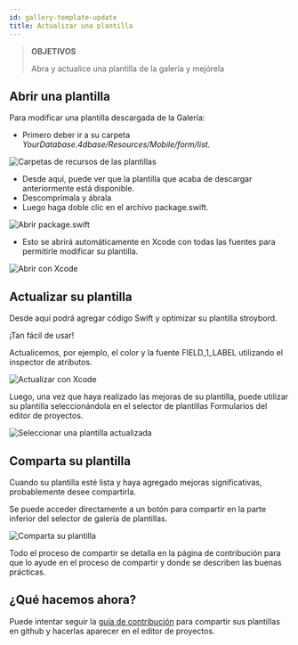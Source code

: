 ```yaml
---
id: gallery-template-update
title: Actualizar una plantilla
---
```


> **OBJETIVOS**
> 
> Abra y actualice una plantilla de la galería y mejórela

## Abrir una plantilla

Para modificar una plantilla descargada de la Galería:

* Primero deber ir a su carpeta *YourDatabase.4dbase/Resources/Mobile/form/list*.

![Carpetas de recursos de las plantillas](assets/en/gallery/template-resources-folder.png)

* Desde aquí, puede ver que la plantilla que acaba de descargar anteriormente está disponible.
* Descomprímala y ábrala
* Luego haga doble clic en el archivo package.swift.

![Abrir package.swift](assets/en/gallery/open-package-swift.png)

* Esto se abrirá automáticamente en Xcode con todas las fuentes para permitirle modificar su plantilla.

![Abrir con Xcode](assets/en/gallery/open-with-xcode.png)

## Actualizar su plantilla

Desde aquí podrá agregar código Swift y optimizar su plantilla stroybord.

¡Tan fácil de usar!

Actualicemos, por ejemplo, el color y la fuente FIELD_1_LABEL utilizando el inspector de atributos.

![Actualizar con Xcode](assets/en/gallery/update-template.png)

Luego, una vez que haya realizado las mejoras de su plantilla, puede utilizar su plantilla seleccionándola en el selector de plantillas Formularios del editor de proyectos.

![Seleccionar una plantilla actualizada](assets/en/gallery/selelect-update-template.png)

## Comparta su plantilla

Cuando su plantilla esté lista y haya agregado mejoras significativas, probablemente desee compartirla.

Se puede acceder directamente a un botón para compartir en la parte inferior del selector de galería de plantillas.

![Comparta su plantilla](assets/en/gallery/share-template.png)

Todo el proceso de compartir se detalla en la página de contribución para que lo ayude en el proceso de compartir y donde se describen las buenas prácticas.

## ¿Qué hacemos ahora?

Puede intentar seguir la [guía de contribución](https://github.com/4d-for-ios/gallery/blob/master/.github/CONTRIBUTING.md#how-do-you-add-a-package) para compartir sus plantillas en github y hacerlas aparecer en el editor de proyectos.






